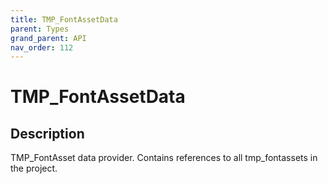 ```yaml
---
title: TMP_FontAssetData
parent: Types
grand_parent: API
nav_order: 112
---
```


# TMP_FontAssetData

## Description

TMP_FontAsset data provider. Contains references to all tmp_fontassets in the project.
